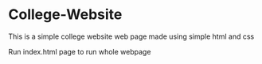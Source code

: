 # College-Website
This is a simple college website web page made using simple html and css

Run index.html page to run whole webpage
